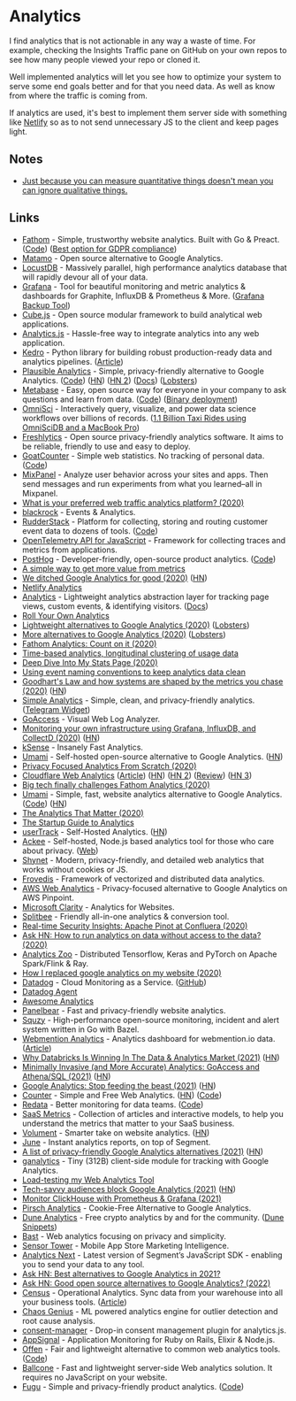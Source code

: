# Analytics

I find analytics that is not actionable in any way a waste of time. For example, checking the Insights Traffic pane on GitHub on your own repos to see how many people viewed your repo or cloned it.

Well implemented analytics will let you see how to optimize your system to serve some end goals better and for that you need data. As well as know from where the traffic is coming from.

If analytics are used, it's best to implement them server side with something like [Netlify](https://www.netlify.com/products/analytics/) so as to not send unnecessary JS to the client and keep pages light.

## Notes

- [Just because you can measure quantitative things doesn't mean you can ignore qualitative things.](https://twitter.com/_kamlesh_/status/1451907162867847179)

## Links

- [Fathom](https://usefathom.com/) - Simple, trustworthy website analytics. Built with Go & Preact. ([Code](https://github.com/usefathom/fathom)) ([Best option for GDPR compliance](https://usefathom.com/features/eu-isolation))
- [Matamo](https://matomo.org/) - Open source alternative to Google Analytics.
- [LocustDB](https://github.com/cswinter/LocustDB) - Massively parallel, high performance analytics database that will rapidly devour all of your data.
- [Grafana](https://github.com/grafana/grafana) - Tool for beautiful monitoring and metric analytics & dashboards for Graphite, InfluxDB & Prometheus & More. ([Grafana Backup Tool](https://github.com/ysde/grafana-backup-tool))
- [Cube.js](https://github.com/statsbotco/cube.js) - Open source modular framework to build analytical web applications.
- [Analytics.js](https://github.com/segmentio/analytics.js) - Hassle-free way to integrate analytics into any web application.
- [Kedro](https://github.com/kedro-org/kedro) - Python library for building robust production-ready data and analytics pipelines. ([Article](https://medium.com/@QuantumBlack/introducing-kedro-the-open-source-library-for-production-ready-machine-learning-code-d1c6d26ce2cf))
- [Plausible Analytics](https://plausible.io/) - Simple, privacy-friendly alternative to Google Analytics. ([Code](https://github.com/plausible/analytics)) ([HN](https://news.ycombinator.com/item?id=24696145)) ([HN 2](https://news.ycombinator.com/item?id=24868012)) ([Docs](https://docs.plausible.io/)) ([Lobsters](https://lobste.rs/s/xksjh5/plausible_analytics_self_hosted_privacy))
- [Metabase](https://www.metabase.com/) - Easy, open source way for everyone in your company to ask questions and learn from data. ([Code](https://github.com/metabase/metabase)) ([Binary deployment](https://github.com/metabase/metabase-deploy))
- [OmniSci](https://www.omnisci.com/) - Interactively query, visualize, and power data science workflows over billions of records. ([1.1 Billion Taxi Rides using OmniSciDB and a MacBook Pro](https://tech.marksblogg.com/omnisci-macos-macbookpro-mbp.html))
- [Freshlytics](https://github.com/sheshbabu/freshlytics) - Open source privacy-friendly analytics software. It aims to be reliable, friendly to use and easy to deploy.
- [GoatCounter](https://www.goatcounter.com/) - Simple web statistics. No tracking of personal data. ([Code](https://github.com/zgoat/goatcounter))
- [MixPanel](https://mixpanel.com/) - Analyze user behavior across your sites and apps. Then send messages and run experiments from what you learned–all in Mixpanel.
- [What is your preferred web traffic analytics platform? (2020)](https://lobste.rs/s/gzkue1/what_is_your_preferred_web_traffic)
- [blackrock](https://github.com/rekki/blackrock) - Events & Analytics.
- [RudderStack](https://rudderstack.com/) - Platform for collecting, storing and routing customer event data to dozens of tools. ([Code](https://github.com/rudderlabs/rudder-server))
- [OpenTelemetry API for JavaScript](https://github.com/open-telemetry/opentelemetry-js) - Framework for collecting traces and metrics from applications.
- [PostHog](https://posthog.com/) - Developer-friendly, open-source product analytics. ([Code](https://github.com/PostHog/posthog))
- [A simple way to get more value from metrics](https://danluu.com/metrics-analytics/)
- [We ditched Google Analytics for good (2020)](https://missiveapp.com/blog/privacy-first-analytics) ([HN](https://news.ycombinator.com/item?id=23378524))
- [Netlify Analytics](https://www.netlify.com/products/analytics/)
- [Analytics](https://github.com/DavidWells/analytics) - Lightweight analytics abstraction layer for tracking page views, custom events, & identifying visitors. ([Docs](https://getanalytics.io/))
- [Roll Your Own Analytics](https://www.pcmaffey.com/roll-your-own-analytics)
- [Lightweight alternatives to Google Analytics (2020)](https://lwn.net/SubscriberLink/822568/b8f0709a45910e49/) ([Lobsters](https://lobste.rs/s/lvdj3w/lightweight_alternatives_google))
- [More alternatives to Google Analytics (2020)](https://lwn.net/SubscriberLink/824294/fe8f9331eca8b9ee/) ([Lobsters](https://lobste.rs/s/rwl3cp/more_alternatives_google_analytics))
- [Fathom Analytics: Count on it (2020)](https://brycewray.com/posts/2020/06/fathom-analytics-count-on-it/)
- [Time-based analytics, longitudinal clustering of usage data](http://www.feltpresence.com/analytics.html)
- [Deep Dive Into My Stats Page (2020)](https://sld.codes/articles/Deep-Dive-Into-My-Stats-Page)
- [Using event naming conventions to keep analytics data clean](https://davidwells.io/blog/clean-analytics)
- [Goodhart's Law and how systems are shaped by the metrics you chase (2020)](https://whyisthisinteresting.substack.com/p/why-is-this-interesting-the-goodharts) ([HN](https://news.ycombinator.com/item?id=23762526))
- [Simple Analytics](https://simpleanalytics.com/) - Simple, clean, and privacy-friendly analytics. ([Telegram Widget](https://github.com/simpleanalytics/chat))
- [GoAccess](https://goaccess.io/) - Visual Web Log Analyzer.
- [Monitoring your own infrastructure using Grafana, InfluxDB, and CollectD (2020)](https://serhack.me/articles/monitoring-infrastructure-grafana-influxdb-connectd/) ([HN](https://news.ycombinator.com/item?id=23906165))
- [kSense](https://ksense.io/) - Insanely Fast Analytics.
- [Umami](https://umami.is/) - Self-hosted open-source alternative to Google Analytics. ([HN](https://news.ycombinator.com/item?id=24198329))
- [Privacy Focused Analytics From Scratch (2020)](https://healeycodes.com/privacy-focused-analytics-from-scratch/)
- [Cloudflare Web Analytics](https://www.cloudflare.com/web-analytics/) ([Article](https://blog.cloudflare.com/free-privacy-first-analytics-for-a-better-web/)) ([HN](https://news.ycombinator.com/item?id=24627204)) ([HN 2](https://news.ycombinator.com/item?id=24628628)) ([Review](https://markosaric.com/cloudflare-analytics-review/)) ([HN 3](https://news.ycombinator.com/item?id=24846300))
- [Big tech finally challenges Fathom Analytics (2020)](https://usefathom.com/blog/big-tech-vs-fathom)
- [Umami](https://umami.is/) - Simple, fast, website analytics alternative to Google Analytics. ([Code](https://github.com/mikecao/umami)) ([HN](https://news.ycombinator.com/item?id=27181622))
- [The Analytics That Matter (2020)](https://css-tricks.com/the-analytics-that-matter/)
- [The Startup Guide to Analytics](https://windsor.io/guide)
- [userTrack](https://www.usertrack.net/) - Self-Hosted Analytics. ([HN](https://news.ycombinator.com/item?id=24746921))
- [Ackee](https://github.com/electerious/Ackee) - Self-hosted, Node.js based analytics tool for those who care about privacy. ([Web](https://ackee.electerious.com/))
- [Shynet](https://github.com/milesmcc/shynet/) - Modern, privacy-friendly, and detailed web analytics that works without cookies or JS.
- [Frovedis](https://github.com/frovedis/frovedis) - Framework of vectorized and distributed data analytics.
- [AWS Web Analytics](https://github.com/goatandsheep/aws-web-analytics) - Privacy-focused alternative to Google Analytics on AWS Pinpoint.
- [Microsoft Clarity](https://clarity.microsoft.com/) - Analytics for Websites.
- [Splitbee](https://splitbee.io/) - Friendly all-in-one analytics & conversion tool.
- [Real-time Security Insights: Apache Pinot at Confluera (2020)](https://medium.com/confluera-engineering/real-time-security-insights-apache-pinot-at-confluera-a6e5f401ff02)
- [Ask HN: How to run analytics on data without access to the data? (2020)](https://news.ycombinator.com/item?id=25429749)
- [Analytics Zoo](https://github.com/intel-analytics/analytics-zoo) - Distributed Tensorflow, Keras and PyTorch on Apache Spark/Flink & Ray.
- [How I replaced google analytics on my website (2020)](https://tnickel.de/2020/12/24/2020-12-How-I-replaced-google-analytics-on-my-website/)
- [Datadog](https://www.datadoghq.com/) - Cloud Monitoring as a Service. ([GitHub](https://github.com/DataDog))
- [Datadog Agent](https://github.com/DataDog/datadog-agent)
- [Awesome Analytics](https://github.com/onurakpolat/awesome-analytics)
- [Panelbear](https://panelbear.com/) - Fast and privacy-friendly website analytics.
- [Squzy](https://github.com/squzy/squzy) - High-performance open-source monitoring, incident and alert system written in Go with Bazel.
- [Webmention Analytics](https://github.com/maxboeck/webmention-analytics) - Analytics dashboard for webmention.io data. ([Article](https://mxb.dev/blog/webmention-analytics/))
- [Why Databricks Is Winning In The Data & Analytics Market (2021)](https://cloudnativeenterprise.substack.com/p/why-databricks-winning-market) ([HN](https://news.ycombinator.com/item?id=26135144))
- [Minimally Invasive (and More Accurate) Analytics: GoAccess and Athena/SQL (2021)](https://brandur.org/minimal-analytics) ([HN](https://news.ycombinator.com/item?id=26155361))
- [Google Analytics: Stop feeding the beast (2021)](https://casparwre.de/blog/stop-using-google-analytics/) ([HN](https://news.ycombinator.com/item?id=26263149))
- [Counter](https://counter.dev/) - Simple and Free Web Analytics. ([HN](https://news.ycombinator.com/item?id=26379569)) ([Code](https://github.com/ihucos/counter.dev))
- [Redata](https://www.redata.team/) - Better monitoring for data teams. ([Code](https://github.com/redata-team/redata))
- [SaaS Metrics](https://www.causal.app/saas-metrics) - Collection of articles and interactive models, to help you understand the metrics that matter to your SaaS business.
- [Volument](https://volument.com/) - Smarter take on website analytics. ([HN](https://news.ycombinator.com/item?id=27186249))
- [June](https://june.so/) - Instant analytics reports, on top of Segment.
- [A list of privacy-friendly Google Analytics alternatives (2021)](https://creativerly.com/google-analytics-alternatives/) ([HN](https://news.ycombinator.com/item?id=27604673))
- [ganalytics](https://github.com/lukeed/ganalytics) - Tiny (312B) client-side module for tracking with Google Analytics.
- [Load-testing my Web Analytics Tool](https://johnmathews.eu/load-testing-web-analytics-tool.html)
- [Tech-savvy audiences block Google Analytics (2021)](https://plausible.io/blog/google-analytics-adblockers-missing-data) ([HN](https://news.ycombinator.com/item?id=28365163))
- [Monitor ClickHouse with Prometheus & Grafana (2021)](https://tech.marksblogg.com/clickhouse-prometheus-grafana.html)
- [Pirsch Analytics](https://pirsch.io/) - Cookie-Free Alternative to Google Analytics.
- [Dune Analytics](https://dune.xyz/home) - Free crypto analytics by and for the community. ([Dune Snippets](https://github.com/sambacha/dune-snippets))
- [Bast](https://github.com/kooparse/bast) - Web analytics focusing on privacy and simplicity.
- [Sensor Tower](https://sensortower.com/) - Mobile App Store Marketing Intelligence.
- [Analytics Next](https://github.com/segmentio/analytics-next) - Latest version of Segment’s JavaScript SDK - enabling you to send your data to any tool.
- [Ask HN: Best alternatives to Google Analytics in 2021?](https://news.ycombinator.com/item?id=29662859)
- [Ask HN: Good open source alternatives to Google Analytics? (2022)](https://news.ycombinator.com/item?id=29888599)
- [Census](https://www.getcensus.com/) - Operational Analytics. Sync data from your warehouse into all your business tools. ([Article](https://blog.getcensus.com/series-b-the-future-of-operational-analytics/))
- [Chaos Genius](https://github.com/chaos-genius/chaos_genius) - ML powered analytics engine for outlier detection and root cause analysis.
- [consent-manager](https://github.com/segmentio/consent-manager) - Drop-in consent management plugin for analytics.js.
- [AppSignal](https://www.appsignal.com/) - Application Monitoring for Ruby on Rails, Elixir & Node.js.
- [Offen](https://www.offen.dev/) - Fair and lightweight alternative to common web analytics tools. ([Code](https://github.com/offen/offen))
- [Ballcone](https://github.com/dustalov/ballcone) - Fast and lightweight server-side Web analytics solution. It requires no JavaScript on your website.
- [Fugu](https://fugu.lol/) - Simple and privacy-friendly product analytics. ([Code](https://github.com/shafy/fugu))